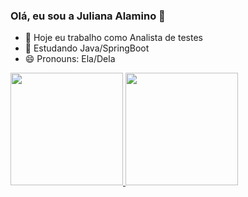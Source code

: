 ### Olá, eu sou a Juliana Alamino 👋

- 🔭 Hoje eu trabalho como Analista de testes
- 🌱 Estudando Java/SpringBoot
- 😄 Pronouns: Ela/Dela

<div>
  <a href="https://github.com/JCAlamino">
  <img height="180em" src="https://github-readme-stats.vercel.app/api?username=jcalamino&show_icons=true&theme=dracula&include_all_commits=true&count_private=true"/>
  <img height="180em" src="https://github-readme-stats.vercel.app/api/top-langs/?username=jcalamino&layout=compact&langs_count=7&theme=dracula"/>
</div>
